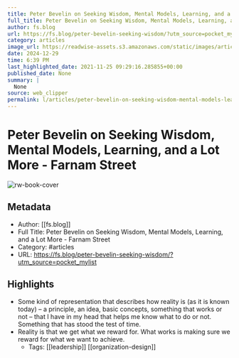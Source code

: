 ```yaml
---
title: Peter Bevelin on Seeking Wisdom, Mental Models, Learning, and a Lot More - Farnam Street
full_title: Peter Bevelin on Seeking Wisdom, Mental Models, Learning, and a Lot More - Farnam Street
author: fs.blog
url: https://fs.blog/peter-bevelin-seeking-wisdom/?utm_source=pocket_mylist
category: articles
image_url: https://readwise-assets.s3.amazonaws.com/static/images/article4.6bc1851654a0.png
date: 2024-12-29
time: 6:39 PM
last_highlighted_date: 2021-11-25 09:29:16.285855+00:00
published_date: None
summary: |
  None
source: web_clipper
permalink: l/articles/peter-bevelin-on-seeking-wisdom-mental-models-learning-and-a-lot-more-farnam-street
---
```

# Peter Bevelin on Seeking Wisdom, Mental Models, Learning, and a Lot More - Farnam Street

![rw-book-cover](https://readwise-assets.s3.amazonaws.com/static/images/article4.6bc1851654a0.png)

## Metadata
- Author: [[fs.blog]]
- Full Title: Peter Bevelin on Seeking Wisdom, Mental Models, Learning, and a Lot More - Farnam Street
- Category: #articles
- URL: https://fs.blog/peter-bevelin-seeking-wisdom/?utm_source=pocket_mylist

## Highlights
- Some kind of representation that describes how reality is (as it is known today) – a principle, an idea, basic concepts, something that works or not – that I have in my head that helps me know what to do or not. Something that has stood the test of time.
- Reality is that we get what we reward for. What works is making sure we reward for what we want to achieve.
    - Tags: [[leadership]] [[organization-design]] 


